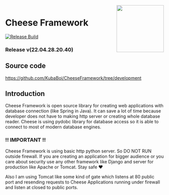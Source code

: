 <img align="right" width=150 height=150 src="https://kubaboi.github.io/CheeseFramework/documentation/documentation300x300.png">

<link rel="stylesheet" href="https://kubaboi.github.io/CheeseFramework/public/styles/style.css">

# Cheese Framework

[![Release Build](https://github.com/KubaBoi/CheeseFramework/actions/workflows/realeaseDate.yml/badge.svg?branch=main)](https://github.com/KubaBoi/CheeseFramework/actions/workflows/realeaseDate.yml)

### Release v(22.04.28.20.40)

## Source code

https://github.com/KubaBoi/CheeseFramework/tree/development

## Introduction

Cheese Framework is open source library for creating web applications with database connection (like Spring in Java). It can save a lot of time because developer does not have to making http server or creating whole database reader. Cheese is using pydobc library for database access so it is able to connect to most of modern database engines.

### :bangbang: IMPORTANT :bangbang:

Cheese Framework is using basic http python server. So DO NOT RUN outside firewall. If you are creating an application for bigger audience or you care about security use any other framework like Django and server for production like Apache or Tomcat.
Stay safe :heart:

Also I am using Tomcat like some kind of gate which listens at 80 public port and resending requests to Cheese Applications running under firewall and listen at closed to public ports.

